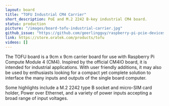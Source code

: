 ```yaml
---
layout: board
title: "TOFU Industrial CM4 Carrier"
short_description: PoE and M.2 2242 B-key industrial CM4 board.
status: production
picture: "/images/board-tofu-industrial-carrier.jpg"
github_issue: "https://github.com/geerlingguy/raspberry-pi-pcie-devices/issues/25#issuecomment-759707983"
link: https://store.oratek.com/products/tofu
videos: []
---
```

The TOFU board is a 9cm x 9cm carrier board for use with Raspberry Pi Compute Module 4 (CM4). Inspired by the official CM4IO board, it is intended for industrial applications. With user friendly additions, it may also be used by enthusiasts looking for a compact yet complete solution to interface the many inputs and outputs of the single board computer.

Some highlights include a M.2 2242 type B socket and micro-SIM card holder, Power over Ethernet, and a variety of power inputs accepting a broad range of input voltages.
